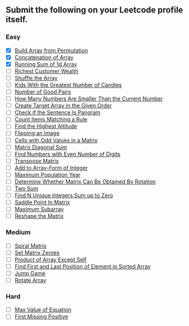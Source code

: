 ## Submit the following on your Leetcode profile itself.

### Easy
- [x] [Build Array from Permutation](https://leetcode.com/problems/build-array-from-permutation/)
- [x] [Concatenation of Array](https://leetcode.com/problems/concatenation-of-array/)
- [x] [Running Sum of 1d Array](https://leetcode.com/problems/running-sum-of-1d-array/)
- [ ] [Richest Customer Wealth](https://leetcode.com/problems/richest-customer-wealth/)
- [ ] [Shuffle the Array](https://leetcode.com/problems/shuffle-the-array/)
- [ ] [Kids With the Greatest Number of Candies](https://leetcode.com/problems/kids-with-the-greatest-number-of-candies/)
- [ ] [Number of Good Pairs](https://leetcode.com/problems/number-of-good-pairs/)
- [ ] [How Many Numbers Are Smaller Than the Current Number](https://leetcode.com/problems/how-many-numbers-are-smaller-than-the-current-number/)
- [ ] [Create Target Array in the Given Order](https://leetcode.com/problems/create-target-array-in-the-given-order/)
- [ ] [Check if the Sentence Is Pangram](https://leetcode.com/problems/check-if-the-sentence-is-pangram/)
- [ ] [Count Items Matching a Rule](https://leetcode.com/problems/count-items-matching-a-rule/)
- [ ] [Find the Highest Altitude](https://leetcode.com/problems/find-the-highest-altitude/)
- [ ] [Flipping an Image](https://leetcode.com/problems/flipping-an-image/)
- [ ] [Cells with Odd Values in a Matrix](https://leetcode.com/problems/cells-with-odd-values-in-a-matrix/)
- [ ] [Matrix Diagonal Sum](https://leetcode.com/problems/matrix-diagonal-sum/)
- [ ] [Find Numbers with Even Number of Digits](https://leetcode.com/problems/find-numbers-with-even-number-of-digits/)
- [ ] [Transpose Matrix](https://leetcode.com/problems/transpose-matrix/)
- [ ] [Add to Array-Form of Integer](https://leetcode.com/problems/add-to-array-form-of-integer/)
- [ ] [Maximum Population Year](https://leetcode.com/problems/maximum-population-year/)
- [ ] [Determine Whether Matrix Can Be Obtained By Rotation](https://leetcode.com/problems/determine-whether-matrix-can-be-obtained-by-rotation/)
- [ ] [Two Sum](https://leetcode.com/problems/two-sum/)
- [ ] [Find N Unique Integers Sum up to Zero](https://leetcode.com/problems/find-n-unique-integers-sum-up-to-zero/)
- [ ] [Saddle Point In Matrix](https://leetcode.com/problems/lucky-numbers-in-a-matrix/)
- [ ] [Maximum Subarray](https://leetcode.com/problems/maximum-subarray/)
- [ ] [Reshape the Matrix](https://leetcode.com/problems/reshape-the-matrix/)

### Medium
- [ ] [Spiral Matrix](https://leetcode.com/problems/spiral-matrix/)
- [ ] [Set Matrix Zeroes](https://leetcode.com/problems/set-matrix-zeroes/)
- [ ] [Product of Array Except Self](https://leetcode.com/problems/product-of-array-except-self/)
- [ ] [Find First and Last Position of Element in Sorted Array](https://leetcode.com/problems/find-first-and-last-position-of-element-in-sorted-array/)
- [ ] [Jump Game](https://leetcode.com/problems/jump-game/)
- [ ] [Rotate Array](https://leetcode.com/problems/rotate-array/)

### Hard
- [ ] [Max Value of Equation](https://leetcode.com/problems/max-value-of-equation/)
- [ ] [First Missing Positive](https://leetcode.com/problems/first-missing-positive/)
